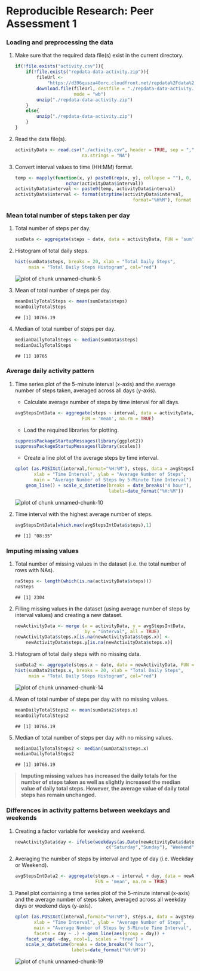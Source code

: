 # Reproducible Research: Peer Assessment 1

### Loading and preprocessing the data

1. Make sure that the required data file(s) exist in the current directory.
    
    ```r
    if(!file.exists("activity.csv")){
        if(!file.exists("repdata-data-activity.zip")){
            fileUrl <- 
                "https://d396qusza40orc.cloudfront.net/repdata%2Fdata%2Factivity.zip"
            download.file(fileUrl, destfile = "./repdata-data-activity.zip",
                          mode = "wb")
            unzip("./repdata-data-activity.zip")
        }
        else{
            unzip("./repdata-data-activity.zip")    
        }
    }
    ```

2. Read the data file(s).
    
    ```r
    activityData <- read.csv("./activity.csv", header = TRUE, sep = ",",
                             na.strings = "NA")
    ```

3. Convert interval values to time (HH:MM) format.
    
    ```r
    temp <- mapply(function(x, y) paste0(rep(x, y), collapse = ""), 0, 4 - 
                       nchar(activityData$interval))
    activityData$interval <- paste0(temp, activityData$interval)
    activityData$interval <- format(strptime(activityData$interval,
                                                format="%H%M"), format = "%H:%M")
    ```


### Mean total number of steps taken per day

1. Total number of steps per day.
    
    ```r
    sumData <- aggregate(steps ~ date, data = activityData, FUN = 'sum')
    ```

2. Histogram of total daily steps.
    
    ```r
    hist(sumData$steps, breaks = 20, xlab = "Total Daily Steps",
         main = "Total Daily Steps Histogram", col="red")
    ```
    
    ![plot of chunk unnamed-chunk-5](figure/unnamed-chunk-5-1.png) 

3. Mean of total number of steps per day.
    
    ```r
    meanDailyTotalSteps <- mean(sumData$steps)
    meanDailyTotalSteps
    ```
    
    ```
    ## [1] 10766.19
    ```

4. Median of total number of steps per day.
    
    ```r
    medianDailyTotalSteps <- median(sumData$steps)
    medianDailyTotalSteps
    ```
    
    ```
    ## [1] 10765
    ```


### Average daily activity pattern

1. Time series plot of the 5-minute interval (x-axis) and the average number of steps taken, averaged across all days (y-axis).
    + Calculate average number of steps by time interval for all days.
    
    ```r
    avgStepsIntData <- aggregate(steps ~ interval, data = activityData, 
                             FUN = 'mean', na.rm = TRUE)
    ```
    + Load the required libraries for plotting.
    
    ```r
    suppressPackageStartupMessages(library(ggplot2))
    suppressPackageStartupMessages(library(scales))
    ```
    + Create a line plot of the average steps by time interval.
    
    ```r
    qplot (as.POSIXct(interval,format="%H:%M"), steps, data = avgStepsIntData, 
           xlab = "Time Interval", ylab = "Average Number of Steps", 
           main = "Average Number of Steps by 5-Minute Time Interval") +
        geom_line() + scale_x_datetime(breaks = date_breaks("4 hour"), 
                                       labels=date_format("%H:%M"))
    ```
    
    ![plot of chunk unnamed-chunk-10](figure/unnamed-chunk-10-1.png) 

2. Time interval with the highest average number of steps.
    
    ```r
    avgStepsIntData[which.max(avgStepsIntData$steps),1]
    ```
    
    ```
    ## [1] "08:35"
    ```


### Imputing missing values

1. Total number of missing values in the dataset (i.e. the total number of rows with NAs).
    
    ```r
    naSteps <- length(which(is.na(activityData$steps)))
    naSteps
    ```
    
    ```
    ## [1] 2304
    ```

2. Filling missing values in the dataset (using average number of steps by interval values) and creating a new dataset.
    
    ```r
    newActivityData <- merge (x = activityData, y = avgStepsIntData, 
                              by = "interval", all = TRUE)
    newActivityData$steps.x[is.na(newActivityData$steps.x)] <- 
        newActivityData$steps.y[is.na(newActivityData$steps.x)]
    ```

3. Histogram of total daily steps with no missing data.
    
    ```r
    sumData2 <- aggregate(steps.x ~ date, data = newActivityData, FUN = 'sum')
    hist(sumData2$steps.x, breaks = 20, xlab = "Total Daily Steps",
         main = "Total Daily Steps Histogram", col="red")
    ```
    
    ![plot of chunk unnamed-chunk-14](figure/unnamed-chunk-14-1.png) 

4. Mean of total number of steps per day with no missing values.
    
    ```r
    meanDailyTotalSteps2 <- mean(sumData2$steps.x)
    meanDailyTotalSteps2
    ```
    
    ```
    ## [1] 10766.19
    ```

5. Median of total number of steps per day with no missing values.
    
    ```r
    medianDailyTotalSteps2 <- median(sumData2$steps.x)
    medianDailyTotalSteps2
    ```
    
    ```
    ## [1] 10766.19
    ```

>**Imputing missing values has increased the daily totals for the number of steps
 taken as well as slightly increased the median value of daily total steps. 
 However, the average value of daily total steps has remain unchanged.**


### Differences in activity patterns between weekdays and weekends

1. Creating a factor variable for weekday and weekend.
    
    ```r
    newActivityData$day <- ifelse(weekdays(as.Date(newActivityData$date)) %in%
                                      c("Saturday","Sunday"), "Weekend", "Weekday")
    ```

2. Averaging the number of steps by interval and type of day (i.e. Weekday or 
Weekend).
    
    ```r
    avgStepsIntData2 <- aggregate(steps.x ~ interval + day, data = newActivityData,
                                  FUN = 'mean', na.rm = TRUE)
    ```

3. Panel plot containing a time series plot of the 5-minute interval (x-axis) 
and the average number of steps taken, averaged across all weekday days or 
weekend days (y-axis).
    
    ```r
    qplot (as.POSIXct(interval,format="%H:%M"), steps.x, data = avgStepsIntData2,
           xlab = "Time Interval", ylab = "Average Number of Steps", 
           main = "Average Number of Steps by 5-Minute Time Interval", 
           facets = day ~ .) + geom_line(aes(group = day)) + 
        facet_wrap( ~day, ncol=1, scales = "free") +
        scale_x_datetime(breaks = date_breaks("4 hour"), 
                         labels=date_format("%H:%M"))
    ```
    
    ![plot of chunk unnamed-chunk-19](figure/unnamed-chunk-19-1.png) 
